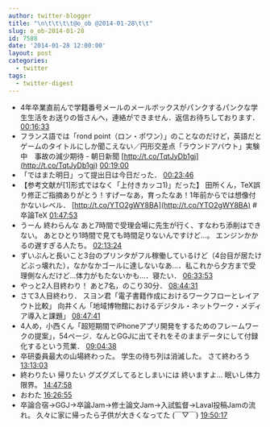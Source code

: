 ```yaml
---
author: twitter-blogger
title: "\n\t\t\t\t@o_ob @2014-01-28\t\t"
slug: o_ob-2014-01-28
id: 7588
date: '2014-01-28 12:00:00'
layout: post
categories:
  - twitter
tags:
  - twitter-digest
---
```


*   4年卒業直前んで学籍番号メールのメールボックスがパンクするパンクな学生生活をお送りの皆さんへ，連絡ができません．返信お待ちしております． [00:16:33](https://twitter.com/o_ob/statuses/427822443948802049)
*   フランス語では「rond point（ロン・ポワン）」のことなのだけど，英語だとゲームのタイトルにしか聞こえない／円形交差点「ラウンドアバウト」実験中　事故の減少期待 - 朝日新聞 [http://t.co/TqtJyDb1gj](http://t.co/TqtJyDb1gj) [00:19:00](https://twitter.com/o_ob/statuses/427823057453862912)
*   「ではまた明日」って提出日は今日だった． [00:23:46](https://twitter.com/o_ob/statuses/427824259746914304)
*   【参考文献が[1]形式ではなく「上付きカッコ1)」だった】 田所くん，TeX誤り修正ご指摘ありがとう！すげーなあ，育ったなあ！1年前からでは想像付かないレベル． [http://t.co/YTO2gWY8BA](http://t.co/YTO2gWY8BA) #卒論TeX [01:47:53](https://twitter.com/o_ob/statuses/427845426205564928)
*   うーん 終わらんな あと7時間で受理会場に先生が行く、すなわち添削はできない。 あとひとり1時間で見ても時間足りないんですけど...。 エンジンかかるの遅すぎる人たち。 [02:13:24](https://twitter.com/o_ob/statuses/427851848137994240)
*   ずいぶんと長いこと3台のプリンタがフル稼働しているけど（4台目が居たけどぶっ壊れた），なかなかゴールに達しないなあ…．私これから夕方まで受理側なんだけど…体力がもたないかも…．寝たい． [06:33:53](https://twitter.com/o_ob/statuses/427917402626478080)
*   やっと2人目終わり！ あと7名，のこり30分． [08:44:31](https://twitter.com/o_ob/statuses/427950275756687360)
*   さて3人目終わり． スヨン君「電子書籍作成におけるワークフローとレイアウト比較」 向井くん「地域博物館におけるデジタル・ネットワーク・メディア導入と課題」 [08:47:41](https://twitter.com/o_ob/statuses/427951074176012288)
*   4人め，小西くん「超短期間でiPhoneアプリ開発をするためのフレームワークの提案」，54ページ．なんとGGJに出てそれをそのままデータにして付録化するという荒業． [09:04:38](https://twitter.com/o_ob/statuses/427955340697559040)
*   卒研委員最大の山場終わった。 学生の待ち列は消滅した。 さて終わろう [13:13:03](https://twitter.com/o_ob/statuses/428017855724912641)
*   終わりたい 帰りたい グズグズしてるとしまいには 終いますよ... 眠いし体力限界。 [14:47:58](https://twitter.com/o_ob/statuses/428041740486856704)
*   おわた [16:26:55](https://twitter.com/o_ob/statuses/428066641520246784)
*   卒論合宿→GGJ→卒論Jam→修士論文Jam→入試監督→Laval投稿Jamの流れ。 久々に家に帰ったら子供が大きくなってた (￣▽￣) [19:50:17](https://twitter.com/o_ob/statuses/428117823513042944)